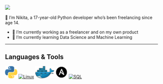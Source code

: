 ![](https://pbs.twimg.com/profile_banners/1902641450078425088/1745864816/1500x500)

👋 I’m Nikita, a 17-year-old Python developer who’s been freelancing since age 14.

- 🔭 I’m currently working as a freelancer and on my own product  
- 🌱 I’m currently learning Data Science and Machine Learning  

---

## Languages & Tools

<a href="https://www.python.org/" title="Python"><img src="icons/python.png" alt="Python" height="40"/></a>
<a href="https://www.linux.org/" title="Linux"><img src="icons/linux.png" alt="Linux" height="40"/></a>
<a href="https://www.docker.com/" title="Docker"><img src="icons/docker.png" alt="Docker" height="40"/></a>
<a href="https://www.ansible.com/" title="Ansible"><img src="icons/ansible.png" alt="Ansible" height="40"/></a>
<a href="https://en.wikipedia.org/wiki/SQL" title="SQL"><img src="icons/sql.png" alt="SQL" height="40"/></a>
